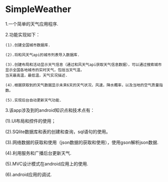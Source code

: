 # SimpleWeather
1.一个简单的天气应用程序.

2.功能实现如下：

    (1).创建全国城市数据库.
  
    (2).将和风天气api的城市列表导入数据库.
 
    (3).创建布局和活动显示天气信息（通过和风天气api获取天气信息数据），可以通过搜索城市显示全国各地城市的实时天气，包括当天气温，
    当天最高温，最低温，天气实况描述.
    
    (4).根据获取到的天气数据显示未来6天的天气状况，风速，降水概率，以及当地的空气质量指数。
 
    (5).实现后台自动更新天气功能.
    
    
 
3.该app涉及到的android知识点和技术点有：

  (1).UI布局和控件的使用；
  
  (2).SQlite数据库和表的创建和查询，sql语句的使用。
  
  (3).网络数据的获取和使用（json数据的获取和使用），使用gson解析json数据.
  
  (4).利用服务和广播后台更新天气.
  
  (5).MVC设计模式在android应用上的使用.
  
  (6).android应用的调试.
  
  
